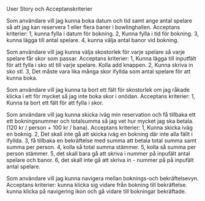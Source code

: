 

User Story och Acceptanskriterier

Som användare vill jag kunna boka datum och tid samt ange antal spelare så att jag kan reservera 1 eller flera baner i bowlinghallen.
Acceptans kriterier: 
1, kunna fylla i datum för bokning.
2, Kunna fylla i tid för bokning.
3, kunna lägga till antal spelare.
4, kunna välja antal banor vid bokning.

Som användare vill jag kunna välja skostorlek för varje spelare så varje spelare får skor som passar.
Acceptans kriterier:
1, Kunna lägga till inputfält för att fylla i sko stl till varje spelare. Kolla add knappen.
2, Kunna skriva in sko stl.
3, Det måste vara lika många skor ifyllda som antal spelare för att kunna boka. 

Som användare vill jag kunna ta bort ett fält för skostorlek om jag råkade klicka i ett för mycket så jag inte boka skor i onödan.
Acceptans kriterier:
1, Kunna ta bort ett fält för att fylla i skor.

Som användare vill jag kunna skicka iväg min reservation och få tillbaka ett ett bokningsnummer och totalsumma så jag vet hur mycket jag ska betala. (120 kr / person + 100 kr / bana).
Acceptans kriterier:
1, Kunna skicka iväg en boknig. 
2, Det skall inte gå att skicka iväg en bokning där inte alla fällt i ifyllda. 
3, få tillbaka en bekräftelse med summa att betala total summa samt summa per person. 
4, kolla så total summa stämmer.
5, kolla så summa per person stämmer. 
5, det skall bara gå att skriva i nummer på inpufält antal spelare och banor.
6, det skall inte gå att skriva in - nummer på på inpufält antal spelare.

Som användare vill jag kunna navigera mellan boknings-och bekräftelsevyn.
Acceptans kriterier:
kunna klicka sig vidare från bokning till bekräftelse.
kunna klicka på navigering ikon och gå vidare till bokningar bekräftade.
